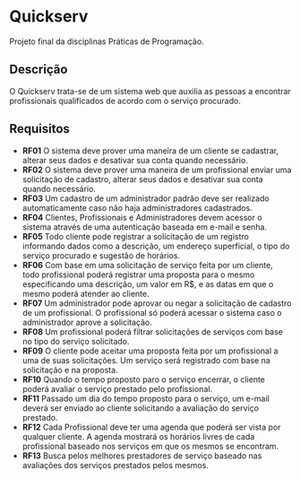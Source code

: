 # Quickserv

Projeto final da disciplinas Práticas de Programação.

## Descrição

O Quickserv trata-se de um sistema web que auxilia as pessoas a encontrar profissionais qualificados de acordo com o serviço procurado. 

## Requisitos

- **RF01** O sistema deve prover uma maneira de um cliente se cadastrar, alterar seus dados e desativar sua conta quando necessário.
- **RF02** O sistema deve prover uma maneira de um profissional enviar uma solicitação de cadastro, alterar seus dados e desativar sua conta quando necessário.
- **RF03** Um cadastro de um administrador padrão deve ser realizado automaticamente caso não haja administradores cadastrados.
- **RF04** Clientes, Profissionais e Administradores devem acessor o sistema através de uma autenticação baseada em e-mail e senha.
- **RF05** Todo cliente pode registrar a solicitação de um registro informando dados como a descrição, um endereço superficial, o tipo do serviço procurado e sugestão de horários.
- **RF06** Com base em uma solicitação de serviço feita por um cliente, todo profissional poderá registrar uma proposta para o mesmo especificando uma descrição, um valor em R$, e as datas em que o mesmo poderá atender ao cliente.
- **RF07** Um administrador pode aprovar ou negar a solicitação de cadastro de um profissional. O profissional só poderá acessar o sistema caso o administrador aprove a solicitação.
- **RF08** Um profissional poderá filtrar solicitações de serviços com base no tipo do serviço solicitado.
- **RF09** O cliente pode aceitar uma proposta feita por um profissional a uma de suas solicitações. Um serviço será registrado com base na solicitação e na proposta.
- **RF10** Quando o tempo proposto paro o serviço encerrar, o cliente poderá avaliar o serviço prestado pelo profissional.
- **RF11** Passado um dia do tempo proposto para o serviço, um e-mail deverá ser enviado ao cliente solicitando a avaliação do serviço prestado.
- **RF12** Cada Profissional deve ter uma agenda que poderá ser vista por qualquer cliente. A agenda mostrará os horários livres de cada profissional baseado nos serviços em que os mesmos se encontram.
- **RF13** Busca pelos melhores prestadores de serviço baseado nas avaliações dos serviços prestados pelos mesmos.
